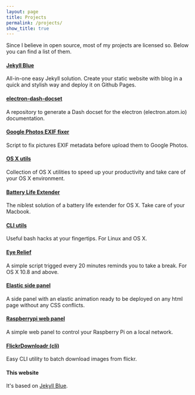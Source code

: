 ```yaml
---
layout: page
title: Projects
permalink: /projects/
show_title: true
---
```


Since I believe in open source, most of my projects are licensed so. Below you can find a list of them.

#### [Jekyll Blue](http://github.com/pirafrank/jekyll-blue)
All-in-one easy Jekyll solution. Create your static website with blog in a quick and stylish way and deploy it on Github Pages.

#### [electron-dash-docset](https://github.com/pirafrank/electron-dash-docset)
A repository to generate a Dash docset for the electron (electron.atom.io) documentation.

#### [Google Photos EXIF fixer](https://github.com/pirafrank/Google-Photos-EXIF-fixer)
Script to fix pictures EXIF metadata before upload them to Google Photos.

#### [OS X utils](https://github.com/pirafrank/OSX_utils)
Collection of OS X utilities to speed up your productivity and take care of your OS X environment.

#### [Battery Life Extender](https://github.com/pirafrank/battery_life_extender)
The niblest solution of a battery life extender for OS X. Take care of your Macbook.

#### [CLI utils](https://github.com/pirafrank/CLI_utils)
Useful bash hacks at your fingertips. For Linux and OS X.

#### [Eye Relief](https://github.com/pirafrank/Eye_Relief)
A simple script trigged every 20 minutes reminds you to take a break. For OS X 10.8 and above.

#### [Elastic side panel](https://github.com/pirafrank/elastic-side-panel)
A side panel with an elastic animation ready to be deployed on any html page without any CSS conflicts.

#### [Raspberrypi web panel](https://github.com/pirafrank/raspberrypi-web-panel)
A simple web panel to control your Raspberry Pi on a local network.

#### [FlickrDownloadr (cli)](https://github.com/pirafrank/FlickrDownloadr_cli)
Easy CLI utility to batch download images from flickr.

#### This website
It's based on [Jekyll Blue](http://github.com/pirafrank/jekyll-blue).
